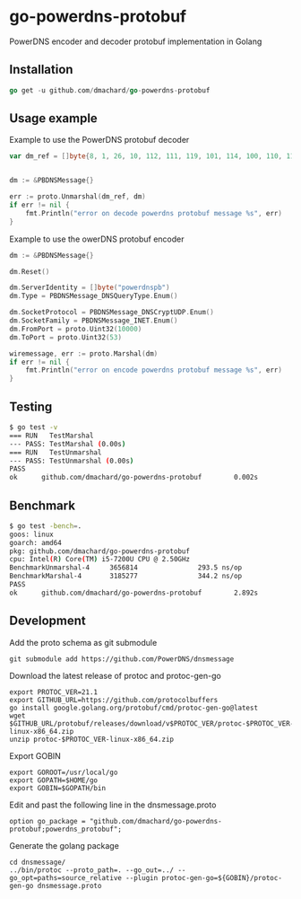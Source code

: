 # go-powerdns-protobuf

PowerDNS encoder and decoder protobuf implementation in Golang 

## Installation

```go
go get -u github.com/dmachard/go-powerdns-protobuf
```

## Usage example

Example to use the PowerDNS protobuf decoder

```go
var dm_ref = []byte{8, 1, 26, 10, 112, 111, 119, 101, 114, 100, 110, 115, 112, 98, 32, 1, 40, 5, 160, 1, 144, 78, 168, 1, 53}


dm := &PBDNSMessage{}

err := proto.Unmarshal(dm_ref, dm)
if err != nil {
    fmt.Println("error on decode powerdns protobuf message %s", err)
}
```

Example to use the owerDNS protobuf encoder

```go
dm := &PBDNSMessage{}

dm.Reset()

dm.ServerIdentity = []byte("powerdnspb")
dm.Type = PBDNSMessage_DNSQueryType.Enum()

dm.SocketProtocol = PBDNSMessage_DNSCryptUDP.Enum()
dm.SocketFamily = PBDNSMessage_INET.Enum()
dm.FromPort = proto.Uint32(10000)
dm.ToPort = proto.Uint32(53)

wiremessage, err := proto.Marshal(dm)
if err != nil {
    fmt.Println("error on encode powerdns protobuf message %s", err)
}
```

## Testing

```bash
$ go test -v
=== RUN   TestMarshal
--- PASS: TestMarshal (0.00s)
=== RUN   TestUnmarshal
--- PASS: TestUnmarshal (0.00s)
PASS
ok      github.com/dmachard/go-powerdns-protobuf        0.002s
```

## Benchmark

```bash
$ go test -bench=.
goos: linux
goarch: amd64
pkg: github.com/dmachard/go-powerdns-protobuf
cpu: Intel(R) Core(TM) i5-7200U CPU @ 2.50GHz
BenchmarkUnmarshal-4     3656814               293.5 ns/op
BenchmarkMarshal-4       3185277               344.2 ns/op
PASS
ok      github.com/dmachard/go-powerdns-protobuf        2.892s
```

## Development


Add the proto schema as git submodule

    git submodule add https://github.com/PowerDNS/dnsmessage

Download the latest release of protoc and protoc-gen-go

    export PROTOC_VER=21.1
    export GITHUB_URL=https://github.com/protocolbuffers
    go install google.golang.org/protobuf/cmd/protoc-gen-go@latest
    wget $GITHUB_URL/protobuf/releases/download/v$PROTOC_VER/protoc-$PROTOC_VER-linux-x86_64.zip
    unzip protoc-$PROTOC_VER-linux-x86_64.zip

Export GOBIN

    export GOROOT=/usr/local/go
    export GOPATH=$HOME/go
    export GOBIN=$GOPATH/bin

Edit and past the following line in the dnsmessage.proto

    option go_package = "github.com/dmachard/go-powerdns-protobuf;powerdns_protobuf";

Generate the golang package

    cd dnsmessage/
    ../bin/protoc --proto_path=. --go_out=../ --go_opt=paths=source_relative --plugin protoc-gen-go=${GOBIN}/protoc-gen-go dnsmessage.proto 